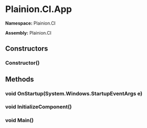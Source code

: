 
# Plainion.CI.App

**Namespace:** Plainion.CI

**Assembly:** Plainion.CI


## Constructors

### Constructor()


## Methods

### void OnStartup(System.Windows.StartupEventArgs e)

### void InitializeComponent()

### void Main()
